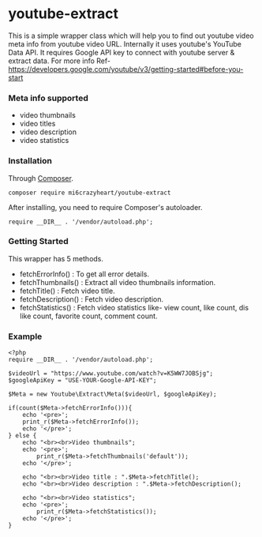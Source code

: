 # youtube-extract

This is a simple wrapper class which will help you to find out youtube video meta info from youtube video URL. Internally it uses youtube's YouTube Data API. It requires Google API key to connect with youtube server & extract data. For more info Ref- https://developers.google.com/youtube/v3/getting-started#before-you-start

### Meta info supported
- video thumbnails
- video titles
- video description
- video statistics

### Installation
Through [Composer](https://getcomposer.org/).

```
composer require mi6crazyheart/youtube-extract
```

After installing, you need to require Composer's autoloader.

```
require __DIR__ . '/vendor/autoload.php';
```

### Getting Started

This wrapper has 5 methods.
- fetchErrorInfo() : To get all error details.
- fetchThumbnails() : Extract all video thumbnails information.
- fetchTitle() : Fetch video title.
- fetchDescription() : Fetch video description.
- fetchStatistics() : Fetch video statistics like- view count, like count, dis like count, favorite count, comment count.


### Example

```
<?php
require __DIR__ . '/vendor/autoload.php';

$videoUrl = "https://www.youtube.com/watch?v=K5WW7JOBSjg";
$googleApiKey = "USE-YOUR-Google-API-KEY";

$Meta = new Youtube\Extract\Meta($videoUrl, $googleApiKey);

if(count($Meta->fetchErrorInfo())){
	echo '<pre>';
	print_r($Meta->fetchErrorInfo());
	echo '</pre>';
} else {
	echo "<br><br>Video thumbnails";
	echo '<pre>';
		print_r($Meta->fetchThumbnails('default'));
	echo '</pre>';

	echo "<br><br>Video title : ".$Meta->fetchTitle();
	echo "<br><br>Video description : ".$Meta->fetchDescription();

	echo "<br><br>Video statistics";
	echo '<pre>';
		print_r($Meta->fetchStatistics());
	echo '</pre>';
}
```

